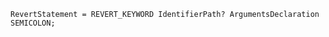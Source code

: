 <!-- This file is generated automatically by infrastructure scripts. Please don't edit by hand. -->

```{ .ebnf .slang-ebnf #RevertStatement }
RevertStatement = REVERT_KEYWORD IdentifierPath? ArgumentsDeclaration SEMICOLON;
```

